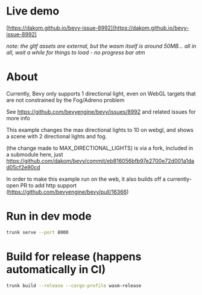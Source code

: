 # Live demo

[https://dakom.github.io/bevy-issue-8992](https://dakom.github.io/bevy-issue-8992)

_note: the gltf assets are external, but the wasm itself is around 50MB... all in all, wait a while for things to load - no progress bar atm_

# About

Currently, Bevy only supports 1 directional light, even on WebGL targets that are not constrained by the Fog/Adreno problem

See https://github.com/bevyengine/bevy/issues/8992 and related issues for more info

This example changes the max directional lights to 10 on webgl, and shows a scene with 2 directional lights and fog.

(the change made to MAX_DIRECTIONAL_LIGHTS) is via a fork, included in a submodule here, just https://github.com/dakom/bevy/commit/eb816056bfb97e2700e72d001a1dad05cf2e90cd

In order to make this example run on the web, it also builds off a currently-open PR to add http support (https://github.com/bevyengine/bevy/pull/16366)

# Run in dev mode

```bash
trunk serve --port 8000 
```

# Build for release (happens automatically in CI)

```bash
trunk build --release --cargo-profile wasm-release
```